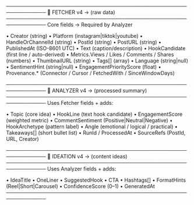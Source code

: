 ─────────────────────────────────────────────────────────────
📂 FETCHER v4 → (raw data)
─────────────────────────────────────────────────────────────
Core fields → Required by Analyzer

• Creator (string)
• Platform (instagram|tiktok|youtube)
• HandleOrChannelId (string)
• PostId (string)
• PostURL (string)
• PublishedAt (ISO-8601 UTC)
• Text (caption/description)
• HookCandidate (first line / auto-derived)
• Metrics.Views / Likes / Comments / Shares (numbers)
• ThumbnailURL (string)
• Tags[] (array)
• Language (string|null)
• SentimentHint (string|null)
• EngagementPriorityScore (float)
• Provenance.* (Connector / Cursor / FetchedWith / SinceWindowDays)

─────────────────────────────────────────────────────────────
📂 ANALYZER v4 → (processed summary)
─────────────────────────────────────────────────────────────
Uses Fetcher fields + adds:

• Topic (core idea)
• HookLine (text hook candidate)
• EngagementScore (weighted metric)
• CommentSentiment (Positive|Neutral|Negative)
• HookArchetype (pattern label)
• Angle (emotional / logical / practical)
• Takeaways[] (short bullet list)
• RunId / ProcessedAt
• SourceRefs (PostId, URL, Creator)

─────────────────────────────────────────────────────────────
📂 IDEATION v4 → (content ideas)
─────────────────────────────────────────────────────────────
Uses Analyzer fields + adds:

• IdeaTitle
• OneLiner
• SuggestedHook
• CTA
• Hashtags[]
• FormatHints (Reel|Short|Carousel)
• ConfidenceScore (0–1)
• GeneratedAt
─────────────────────────────────────────────────────────────